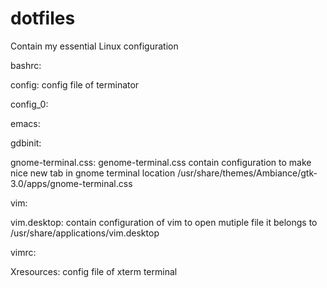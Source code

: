 # dotfiles
Contain my essential  Linux configuration

bashrc:

config:
  config file of terminator

config_0:

emacs:

gdbinit:

gnome-terminal.css:
  genome-terminal.css contain configuration to make nice new tab in gnome terminal
  location /usr/share/themes/Ambiance/gtk-3.0/apps/gnome-terminal.css


vim:

vim.desktop:
 contain configuration of vim to open mutiple file
 it belongs to /usr/share/applications/vim.desktop

vimrc:

Xresources:
  config file of xterm terminal
